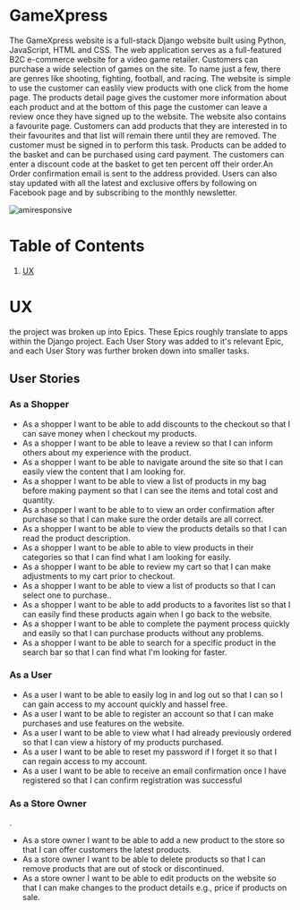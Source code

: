 # GameXpress

The GameXpress website is a full-stack Django website built using Python, JavaScript, HTML and CSS. The web application serves as a full-featured B2C e-commerce website for a video game retailer. Customers can purchase a wide selection of games on the site. To name just a few, there are genres like shooting, fighting, football, and racing. The website is simple to use the customer can easlily view products with one click from the home page. The products detail page gives the customer more information about each product and at the bottom of this page the customer can leave a review once they have signed up to the website. The website also contains a favourite page. Customers can add products that they are interested in to their favourites and that list will remain there until they are removed. The customer must be signed in to perform this task. Products can be added to the basket and can be purchased using card payment. The customers can enter a discount code at the basket to get ten percent off their order.An Order confirmation email is sent to the address provided. Users can also stay updated with all the latest and exclusive offers by following on Facebook page and by subscribing to the monthly newsletter.

![amiresponsive](https://user-images.githubusercontent.com/91072896/193037294-1e1f4dd4-a3bf-468a-b4fb-1e85b97c6f78.png)



# Table of Contents
1. [UX](#id-ux)


# UX<div id='id-ux'>

the project was broken up into Epics. These Epics roughly translate to apps within the Django project. Each User Story was added to it's relevant Epic, and each User Story was further broken down into smaller tasks.

## User Stories

### As a Shopper 

* As a shopper I want to be able to add discounts to the checkout so that I can save money when I checkout my products.
* As a shopper I want to be able to leave a review so that I can inform others about my experience with the product.
* As a shopper I want to be able to navigate around the site so that I can easily view the content that I am looking for.
* As a shopper I want to be able to view a list of products in my bag before making payment so that I can see the items and total cost and quantity.
* As a shopper I want to be able to to view an order confirmation after purchase so that I can make sure the order details are all correct.
* As a shopper I want to be able to view the products details so that I can read the product description.
* As a shopper I want to be able to able to view products in their categories so that I can find what I am looking for easily.
* As a shopper I want to be able to review my cart so that I can make adjustments to my cart prior to checkout.
* As a shopper I want to be able to view a list of products so that I can select one to purchase..
* As a shopper I want to be able to add products to a favorites list so that I can easily find these products again when I go back to the website.
* As a shopper I want to be able to complete the payment process quickly and easily so that I can purchase products without any problems.
* As a shopper I want to be able to search for a specific product in the search bar so that I can find what I'm looking for faster.

### As a User

* As a user I want to be able to easily log in and log out so that I can so I can gain access to my account quickly and hassel free.
* As a user I want to be able to register an account so that I can make purchases and use features on the website.
* As a user I want to be able to view what I had already previously ordered so that I can view a history of my products purchased.
* As a user I want to be able to reset my password if I forget it so that I can regain access to my account.
* As a user I want to be able to receive an email confirmation once I have registered so that I can confirm registration was successful

### As a Store Owner

.
* As a store owner I want to be able to add a new product to the store so that I can offer customers the latest products.
* As a store owner I want to be able to delete products so that I can remove products that are out of stock or discontinued.
* As a store owner I want to be able to edit products on the website so that I can make changes to the product details e.g., price if products on sale.


























